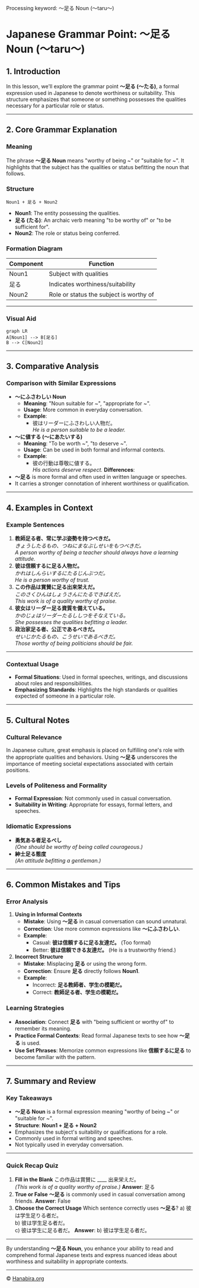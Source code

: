Processing keyword: ～足る Noun (〜taru～)
# Japanese Grammar Point: ～足る Noun (〜taru～)

## 1. Introduction
In this lesson, we'll explore the grammar point **～足る (〜たる)**, a formal expression used in Japanese to denote worthiness or suitability. This structure emphasizes that someone or something possesses the qualities necessary for a particular role or status.

---
## 2. Core Grammar Explanation
### Meaning
The phrase **～足る Noun** means "worthy of being ~" or "suitable for ~". It highlights that the subject has the qualities or status befitting the noun that follows.
### Structure
```plaintext
Noun1 + 足る + Noun2
```
- **Noun1**: The entity possessing the qualities.
- **足る (たる)**: An archaic verb meaning "to be worthy of" or "to be sufficient for".
- **Noun2**: The role or status being conferred.
### Formation Diagram
| Component | Function                                |
|-----------|-----------------------------------------|
| Noun1     | Subject with qualities                  |
| 足る      | Indicates worthiness/suitability         |
| Noun2     | Role or status the subject is worthy of |
---
### Visual Aid
```mermaid
graph LR
A[Noun1] --> B[足る]
B --> C[Noun2]
```
---
## 3. Comparative Analysis
### Comparison with Similar Expressions
- **～にふさわしい Noun**
  - **Meaning**: "Noun suitable for ~", "appropriate for ~".
  - **Usage**: More common in everyday conversation.
  - **Example**: 
    - 彼はリーダーにふさわしい人物だ。  
      *He is a person suitable to be a leader.*
- **～に値する (〜にあたいする)**
  - **Meaning**: "To be worth ~", "to deserve ~".
  - **Usage**: Can be used in both formal and informal contexts.
  - **Example**: 
    - 彼の行動は尊敬に値する。  
      *His actions deserve respect.*
**Differences**:
- **～足る** is more formal and often used in written language or speeches.
- It carries a stronger connotation of inherent worthiness or qualification.
---
## 4. Examples in Context
### Example Sentences
1. **教師足る者、常に学ぶ姿勢を持つべきだ。**  
   *きょうしたるもの、つねにまなぶしせいをもつべきだ。*  
   *A person worthy of being a teacher should always have a learning attitude.*
2. **彼は信頼するに足る人物だ。**  
   *かれはしんらいするにたるじんぶつだ。*  
   *He is a person worthy of trust.*
3. **この作品は賞賛に足る出来栄えだ。**  
   *このさくひんはしょうさんにたるできばえだ。*  
   *This work is of a quality worthy of praise.*
4. **彼女はリーダー足る資質を備えている。**  
   *かのじょはリーダーたるししつをそなえている。*  
   *She possesses the qualities befitting a leader.*
5. **政治家足る者、公正であるべきだ。**  
   *せいじかたるもの、こうせいであるべきだ。*  
   *Those worthy of being politicians should be fair.*
---
### Contextual Usage
- **Formal Situations**: Used in formal speeches, writings, and discussions about roles and responsibilities.
- **Emphasizing Standards**: Highlights the high standards or qualities expected of someone in a particular role.
---
## 5. Cultural Notes
### Cultural Relevance
In Japanese culture, great emphasis is placed on fulfilling one's role with the appropriate qualities and behaviors. Using **～足る** underscores the importance of meeting societal expectations associated with certain positions.
### Levels of Politeness and Formality
- **Formal Expression**: Not commonly used in casual conversation.
- **Suitability in Writing**: Appropriate for essays, formal letters, and speeches.
### Idiomatic Expressions
- **勇気ある者足るべし**  
  *(One should be worthy of being called courageous.)*
- **紳士足る態度**  
  *(An attitude befitting a gentleman.)*
---
## 6. Common Mistakes and Tips
### Error Analysis
1. **Using in Informal Contexts**
   - **Mistake**: Using **～足る** in casual conversation can sound unnatural.
   - **Correction**: Use more common expressions like **～にふさわしい**.
   - **Example**: 
     - Casual: **彼は信頼するに足る友達だ。** (Too formal)
     - Better: **彼は信頼できる友達だ。** (He is a trustworthy friend.)
2. **Incorrect Structure**
   - **Mistake**: Misplacing **足る** or using the wrong form.
   - **Correction**: Ensure **足る** directly follows **Noun1**.
   - **Example**: 
     - Incorrect: **足る教師者、学生の模範だ。**
     - Correct: **教師足る者、学生の模範だ。**
### Learning Strategies
- **Association**: Connect **足る** with "being sufficient or worthy of" to remember its meaning.
- **Practice Formal Contexts**: Read formal Japanese texts to see how **～足る** is used.
- **Use Set Phrases**: Memorize common expressions like **信頼するに足る** to become familiar with the pattern.
---
## 7. Summary and Review
### Key Takeaways
- **～足る Noun** is a formal expression meaning "worthy of being ~" or "suitable for ~".
- **Structure**: **Noun1 + 足る + Noun2**
- Emphasizes the subject's suitability or qualifications for a role.
- Commonly used in formal writing and speeches.
- Not typically used in everyday conversation.
---
### Quick Recap Quiz
1. **Fill in the Blank**
   この作品は賞賛に ____ 出来栄えだ。  
   *(This work is of a quality worthy of praise.)*
   **Answer**: 足る
2. **True or False**
   **～足る** is commonly used in casual conversation among friends.
   **Answer**: False
3. **Choose the Correct Usage**
   Which sentence correctly uses **～足る**?
   a) 彼は学生足りる者だ。  
   b) 彼は学生足る者だ。  
   c) 彼は学生に足る者だ。
   **Answer**: b) 彼は学生足る者だ。
---
By understanding **～足る Noun**, you enhance your ability to read and comprehend formal Japanese texts and express nuanced ideas about worthiness and suitability in appropriate contexts.


---

© [Hanabira.org](https://hanabira.org)
